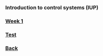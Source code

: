 ### Introduction to control systems (IUP)

### [Week 1](lqrg.rar)

### [Test](lqrg.rar)

### [Back](https://yurideka.github.io/index)
